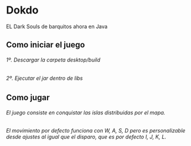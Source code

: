 # Dokdo
EL Dark Souls de barquitos ahora en Java
## Como iniciar el juego
###### 1º. Descargar la carpeta desktop/build
###### 2º. Ejecutar el jar dentro de libs
## Como jugar
###### El juego consiste en conquistar las islas distribuidas por el mapa.
###### El movimiento por defecto funciona con W, A, S, D pero es personalizable desde ajustes al igual que el disparo, que es por defecto I, J, K, L.
